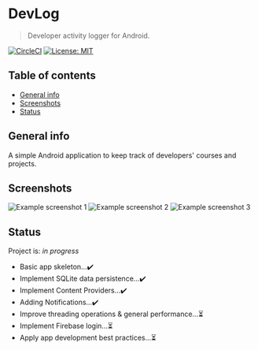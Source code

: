 # DevLog
> Developer activity logger for Android.

[![CircleCI](https://img.shields.io/circleci/build/github/ZakariyaF/DevLog/master.svg)](https://circleci.com/gh/ZakariyaF/DevLog)
[![License: MIT](https://img.shields.io/badge/License-MIT-yellow.svg)](https://opensource.org/licenses/MIT)

## Table of contents
* [General info](#general-info)
* [Screenshots](#screenshots)
* [Status](#status)

## General info
A simple Android application to keep track of developers' courses and projects.

## Screenshots
![Example screenshot 1](./img/screenshot_1.png)
![Example screenshot 2](./img/screenshot_2.png)
![Example screenshot 3](./img/screenshot_3.png)

## Status
Project is: _in progress_
* Basic app skeleton...:heavy_check_mark:
* Implement SQLite data persistence...:heavy_check_mark:
* Implement Content Providers...:heavy_check_mark:
* Adding Notifications...:heavy_check_mark:
* Improve threading operations & general performance...:hourglass_flowing_sand:
* Implement Firebase login...:hourglass_flowing_sand:
* Apply app development best practices...:hourglass_flowing_sand:
